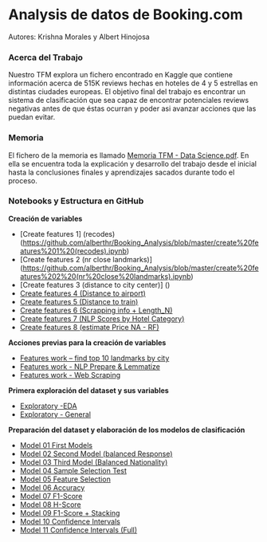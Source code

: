 # Analysis de datos de Booking.com
Autores: Krishna Morales y Albert Hinojosa

### Acerca del Trabajo

Nuestro TFM explora un fichero encontrado en Kaggle que contiene información acerca de 515K reviews hechas en hoteles de 4 y 5 estrellas en distintas ciudades europeas. El objetivo final del trabajo es encontrar un sistema de clasificación que sea capaz de encontrar potenciales reviews negativas antes de que éstas ocurran y poder asi avanzar acciones que las puedan evitar.


### Memoria

El fichero de la memoria es llamado [Memoria TFM - Data Science.pdf](https://github.com/alberthr/Booking_Analysis/blob/master/Memoria%20TFM%20-%20Data%20Science.pdf). En ella se encuentra toda la explicación y desarrollo del trabajo desde el inicial hasta la conclusiones finales y aprendizajes sacados durante todo el proceso.


### Notebooks y Estructura en GitHub

**Creación de variables**
- [Create features 1] (recodes) (https://github.com/alberthr/Booking_Analysis/blob/master/create%20features%201%20(recodes).ipynb)
- [Create features 2 (nr close landmarks)] (https://github.com/alberthr/Booking_Analysis/blob/master/create%20features%202%20(nr%20close%20landmarks).ipynb)
- [Create features 3 (distance to city center)] ()
- [Create features 4 (Distance to airport)]()
- [Create features 5 (Distance to train)]()
- [Create features 6 (Scrapping info + Length_N)]()
- [Create features 7 (NLP Scores by Hotel Category)]()
- [Create features 8 (estimate Price NA - RF)]()

**Acciones previas para la creación de variables**
- [Features work – find top 10 landmarks by city]()
- [Features work - NLP Prepare & Lemmatize]()
- [Features work - Web Scraping]()

**Primera exploración del dataset y sus variables**
- [Exploratory -EDA]()
- [Exploratory - General]()

**Preparación del dataset y elaboración de los modelos de clasificación**
- [Model 01  First Models]()
- [Model 02 Second Model (balanced Response)]()
- [Model 03 Third Model (Balanced Nationality)]()
- [Model 04 Sample Selection Test]()
- [Model 05 Feature Selection]()
- [Model 06 Accuracy]()
- [Model 07 F1-Score]()
- [Model 08 H-Score]()
- [Model 09 F1-Score + Stacking]()
- [Model 10 Confidence Intervals]()
- [Model 11 Confidence Intervals (Full)]()


